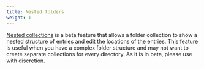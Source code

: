```yaml
---
title: Nested folders
weight: 1
---
```


[Nested collections](https://next.staticcms.org/docs/migration-guide-v2#nested-collections) is a beta feature that allows a folder collection to show a nested structure of entries and edit the locations of the entries. This feature is useful when you have a complex folder structure and may not want to create separate collections for every directory. As it is in beta, please use with discretion.
